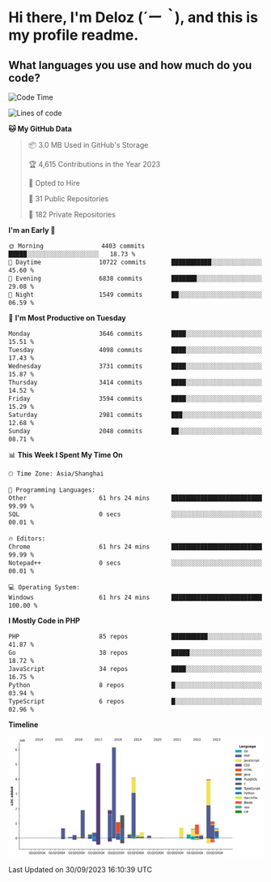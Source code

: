 # **Hi there, I'm Deloz (*´ー｀*), and this is my profile readme.**

## **What languages you use and how much do you code?**

<!--START_SECTION:waka-->
![Code Time](http://img.shields.io/badge/Code%20Time-2%2C518%20hrs%2054%20mins-blue)

![Lines of code](https://img.shields.io/badge/From%20Hello%20World%20I%27ve%20Written-32.9%20million%20lines%20of%20code-blue)

**🐱 My GitHub Data** 

> 📦 3.0 MB Used in GitHub's Storage 
 > 
> 🏆 4,615 Contributions in the Year 2023
 > 
> 💼 Opted to Hire
 > 
> 📜 31 Public Repositories 
 > 
> 🔑 182 Private Repositories 
 > 
**I'm an Early 🐤** 

```text
🌞 Morning                4403 commits        █████░░░░░░░░░░░░░░░░░░░░   18.73 % 
🌆 Daytime                10722 commits       ███████████░░░░░░░░░░░░░░   45.60 % 
🌃 Evening                6838 commits        ███████░░░░░░░░░░░░░░░░░░   29.08 % 
🌙 Night                  1549 commits        ██░░░░░░░░░░░░░░░░░░░░░░░   06.59 % 
```
📅 **I'm Most Productive on Tuesday** 

```text
Monday                   3646 commits        ████░░░░░░░░░░░░░░░░░░░░░   15.51 % 
Tuesday                  4098 commits        ████░░░░░░░░░░░░░░░░░░░░░   17.43 % 
Wednesday                3731 commits        ████░░░░░░░░░░░░░░░░░░░░░   15.87 % 
Thursday                 3414 commits        ████░░░░░░░░░░░░░░░░░░░░░   14.52 % 
Friday                   3594 commits        ████░░░░░░░░░░░░░░░░░░░░░   15.29 % 
Saturday                 2981 commits        ███░░░░░░░░░░░░░░░░░░░░░░   12.68 % 
Sunday                   2048 commits        ██░░░░░░░░░░░░░░░░░░░░░░░   08.71 % 
```


📊 **This Week I Spent My Time On** 

```text
🕑︎ Time Zone: Asia/Shanghai

💬 Programming Languages: 
Other                    61 hrs 24 mins      █████████████████████████   99.99 % 
SQL                      0 secs              ░░░░░░░░░░░░░░░░░░░░░░░░░   00.01 % 

🔥 Editors: 
Chrome                   61 hrs 24 mins      █████████████████████████   99.99 % 
Notepad++                0 secs              ░░░░░░░░░░░░░░░░░░░░░░░░░   00.01 % 

💻 Operating System: 
Windows                  61 hrs 24 mins      █████████████████████████   100.00 % 
```

**I Mostly Code in PHP** 

```text
PHP                      85 repos            ██████████░░░░░░░░░░░░░░░   41.87 % 
Go                       38 repos            █████░░░░░░░░░░░░░░░░░░░░   18.72 % 
JavaScript               34 repos            ████░░░░░░░░░░░░░░░░░░░░░   16.75 % 
Python                   8 repos             █░░░░░░░░░░░░░░░░░░░░░░░░   03.94 % 
TypeScript               6 repos             █░░░░░░░░░░░░░░░░░░░░░░░░   02.96 % 
```



**Timeline**

![Lines of Code chart](https://raw.githubusercontent.com/deloz/deloz/main/assets/bar_graph.png)


 Last Updated on 30/09/2023 16:10:39 UTC
<!--END_SECTION:waka-->
